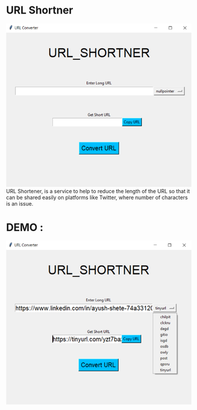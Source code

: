 # URL Shortner
![](images/Screenshot%20(382).png)
URL Shortener, is a service to help to reduce the length of the URL so that it can be shared easily on platforms like Twitter, where number of characters is an issue. <br>
# DEMO : <br>
![](images/Screenshot%20(383).png)
